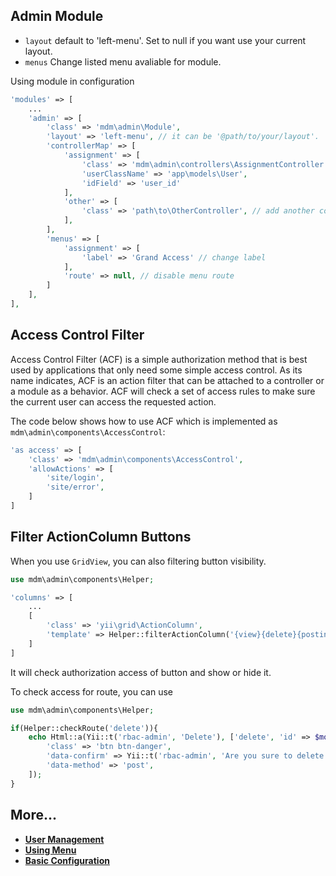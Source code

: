 Admin Module
------------
- `layout` default to 'left-menu'. Set to null if you want use your current layout.
- `menus` Change listed menu avaliable for module.

Using module in configuration

```php
'modules' => [
    ...
    'admin' => [
        'class' => 'mdm\admin\Module',
        'layout' => 'left-menu', // it can be '@path/to/your/layout'.
        'controllerMap' => [
            'assignment' => [
                'class' => 'mdm\admin\controllers\AssignmentController',
                'userClassName' => 'app\models\User',
                'idField' => 'user_id'
            ],
            'other' => [
                'class' => 'path\to\OtherController', // add another controller
            ],
        ],
        'menus' => [
            'assignment' => [
                'label' => 'Grand Access' // change label
            ],
            'route' => null, // disable menu route 
        ]
	],
],
```

Access Control Filter
---------------------
Access Control Filter (ACF) is a simple authorization method that is best used by applications that only need some simple access control. 
As its name indicates, ACF is an action filter that can be attached to a controller or a module as a behavior. 
ACF will check a set of access rules to make sure the current user can access the requested action.

The code below shows how to use ACF which is implemented as `mdm\admin\components\AccessControl`:

```php
'as access' => [
    'class' => 'mdm\admin\components\AccessControl',
    'allowActions' => [
        'site/login', 
        'site/error',
    ]
]
```

Filter ActionColumn Buttons
---------------------------
When you use `GridView`, you can also filtering button visibility.
```php
use mdm\admin\components\Helper;

'columns' => [
    ...
    [
        'class' => 'yii\grid\ActionColumn',
        'template' => Helper::filterActionColumn('{view}{delete}{posting}'),
    ]
]
```
It will check authorization access of button and show or hide it.

To check access for route, you can use
```php
use mdm\admin\components\Helper;

if(Helper::checkRoute('delete')){
    echo Html::a(Yii::t('rbac-admin', 'Delete'), ['delete', 'id' => $model->name], [
        'class' => 'btn btn-danger',
        'data-confirm' => Yii::t('rbac-admin', 'Are you sure to delete this item?'),
        'data-method' => 'post',
    ]);
}

```

More...
---------------

- [**User Management**](user-management.md)
- [**Using Menu**](using-menu.md)
- [**Basic Configuration**](configuration.md)
